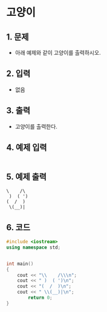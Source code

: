 # 고양이

## 1. 문제
- 아래 예제와 같이 고양이를 출력하시오.

## 2. 입력
- 없음

## 3. 출력
- 고양이를 출력한다.

## 4. 예제 입력
```

```

## 5. 예제 출력
```
\    /\
 )  ( ')
(  /  )
 \(__)|
```

## 6. 코드
```c++
#include <iostream>
using namespace std;


int main()
{
    cout << "\\    /\\\n";
    cout << " )  ( ')\n";
    cout << "(  /  )\n";
    cout << " \\(__)|\n";
		return 0;
}

```
